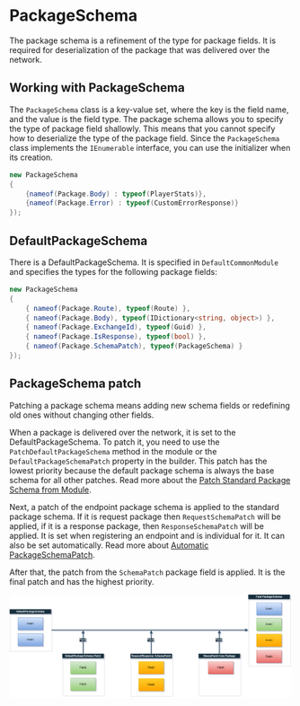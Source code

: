 ﻿# PackageSchema

The package schema is a refinement of the type for package fields.
It is required for deserialization of the package
that was delivered over the network.

## Working with PackageSchema

The `PackageSchema` class is a key-value set, where the key is the field name, and the value is the field type.
The package schema allows you to specify the type of package field shallowly.
This means that you cannot specify how to deserialize the type of the package field.
Since the `PackageSchema` class implements the `IEnumerable` interface, you can use the initializer when its creation.

```c#
new PackageSchema
{
    {nameof(Package.Body) : typeof(PlayerStats)},
    {nameof(Package.Error) : typeof(CustomErrorResponse)}
});
```

## DefaultPackageSchema

There is a DefaultPackageSchema. It is specified in `DefaultCommonModule` and specifies the types for the following
package fields:

```c#
new PackageSchema
{
    { nameof(Package.Route), typeof(Route) },
    { nameof(Package.Body), typeof(IDictionary<string, object>) },
    { nameof(Package.ExchangeId), typeof(Guid) },
    { nameof(Package.IsResponse), typeof(bool) },
    { nameof(Package.SchemaPatch), typeof(PackageSchema) }
});
```

## PackageSchema patch

Patching a package schema means adding new schema fields or redefining old ones without changing other fields.

When a package is delivered over the network, it is set to the DefaultPackageSchema. To patch it, you need to use
the `PatchDefaultPackageSchema` method in the module or the `DefaultPackageSchemaPatch` property in the builder. This
patch has the lowest priority because the default package schema is always the base schema for all other patches. Read
more about the [Patch Standard Package Schema from Module](10-modules.md).

Next, a patch of the endpoint package schema is applied to the standard package schema. If it is request package
then `RequestSchemaPatch` will be applied, if it is a response package, then `ResponseSchemaPatch` will be applied. It
is
set when registering an endpoint and is individual for it. It can also be set automatically. Read more
about [Automatic PackageSchemaPatch](2-endpoints.md).

After that, the patch from the `SchemaPatch` package field is applied. It is the final patch and has the highest
priority.

![](images/package-schema-patch.drawio.png)